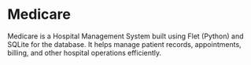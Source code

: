 # Medicare
Medicare is a Hospital Management System built using Flet (Python) and SQLite for the database. It helps manage patient records, appointments, billing, and other hospital operations efficiently.

